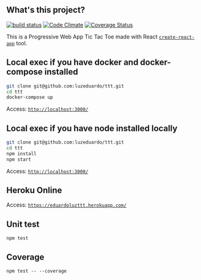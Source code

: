 ## What's this project?
[![build status](https://img.shields.io/travis/luzeduardo/ttt/master.svg?style=flat-square)](https://travis-ci.org/luzeduardo/ttt)
[![Code Climate](https://codeclimate.com/github/luzeduardo/ttt/badges/gpa.svg)](https://codeclimate.com/github/luzeduardo/ttt)
[![Coverage Status](https://coveralls.io/repos/github/luzeduardo/ttt/badge.svg?branch=master)](https://coveralls.io/github/luzeduardo/ttt?branch=master)

This is a Progressive Web App Tic Tac Toe made with React
[`create-react-app`](https://github.com/facebookincubator/create-react-app) tool.

## Local exec if you have docker and docker-compose installed
```bash
git clone git@github.com:luzeduardo/ttt.git
cd ttt
docker-compose up
```
Access: [`http://localhost:3000/`](http://localhost:3000/)

## Local exec if you have node installed locally
```bash
git clone git@github.com:luzeduardo/ttt.git
cd ttt
npm install
npm start
```
Access: [`http://localhost:3000/`](http://localhost:3000/)

## Heroku Online
Access: [`https://eduardoluzttt.herokuapp.com/`](https://eduardoluzttt.herokuapp.com/)

## Unit test
```
npm test
```

## Coverage
```
npm test -- --coverage
```
